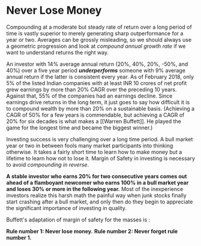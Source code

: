 # Never Lose Money
Compounding at a moderate but steady rate of return over a long period of time is vastly superior to merely generating sharp outperformance for a year or two. Averages can be grossly misleading, so we should always use a geometric progression and look at *compound annual growth rate* if we want to understand returns the right way. 

An investor with 14% average annual return (20%, 40%, 20%, -50%, and 40%)  over a five year period ***underperforms*** someone with 9% average annual return if the latter is consistent every year. As of February 2018, only 5% of the listed Indian companies with at least INR 10 crores  of net profit grew earnings by more than 20% CAGR over the preceding 10 years. Against that, 55% of the companies had an earnings decline. Since earnings drive returns in the long term, it just goes to say how difficult it is to compound wealth by more than 20% on a sustainable basis. (Achieving a CAGR of 50% for a few years is commendable, but achieving a CAGR of 20% for six decades is what makes a [[Warren Buffett]]. He played the game for the longest time and became the biggest winner.)

Investing success is very challenging over a long time period. A bull market year or two in between fools many market participants into thinking otherwise. It takes a fairly short time to learn how to make money but a lifetime to learn how not to lose it. Margin of Safety in investing is necessary to avoid *compounding in reverse*.

**A stable investor who earns 20% for two consecutive years comes out ahead of a flamboyant newcomer who earns 100% in a bull market year and loses 30% or more in the following year.** Most of the inexperience investors realize this harsh math the painful way when junk stocks finally start crashing after a bull market, and only then do they begin to appreciate the significant importance of investing in quality. 

Buffett's adaptation of margin of safety for the masses is :

**Rule number 1: Never lose money.**
**Rule number 2: Never forget rule number 1.**
